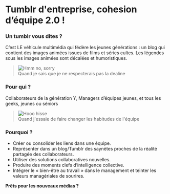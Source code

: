 
# Tumblr d'entreprise, cohesion d’équipe 2.0 !

### Un **tumblr** vous dites ?

C’est LE véhicule multimédia qui fédère les jeunes générations : un blog qui contient des images animées issues de films et séries cultes.
Les légendes sous les images animées sont décalées et humoristiques.

>	![Hmm no, sorry](http://24.media.tumblr.com/tumblr_m99kwchzCI1rd9osjo1_500.gif)  
> 	Quand je sais que je ne respecterais pas la dealine

### Pour qui ?

Collaborateurs de la génération Y, Managers d’équipes jeunes, et tous les geeks, jeunes ou séniors

>	![Hooo hisse](http://media.tumblr.com/db5a99917d35e15b8468363a71f92e4b/tumblr_inline_mv13diI56l1ruyxl3.gif)  
>	Quand j'essaie de faire changer les habitudes de l'équipe

### Pourquoi ?
*	Créer ou consolider les liens dans une équipe.
*	Représenter dans un blog/Tumblr des saynètes proches de la réalité partagée des collaborateurs.
*	Utiliser des solutions collaboratives nouvelles.
*	Produire des moments clefs d’intelligence collective.
*	Intégrer le « bien-être au travail » dans le management et teinter les valeurs managériales de sourires.

**Prêts pour les nouveaux médias ?**
